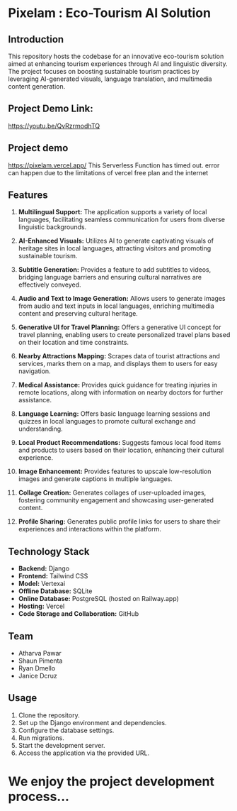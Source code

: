 # Pixelam : Eco-Tourism AI Solution

## Introduction
This repository hosts the codebase for an innovative eco-tourism solution aimed at enhancing tourism experiences through AI and linguistic diversity. The project focuses on boosting sustainable tourism practices by leveraging AI-generated visuals, language translation, and multimedia content generation.

## Project Demo Link:
https://youtu.be/QvRzrmodhTQ

## Project demo
https://pixelam.vercel.app/
This Serverless Function has timed out. error can happen due to the limitations of vercel free plan and the internet

## Features
1. **Multilingual Support:** The application supports a variety of local languages, facilitating seamless communication for users from diverse linguistic backgrounds.

2. **AI-Enhanced Visuals:** Utilizes AI to generate captivating visuals of heritage sites in local languages, attracting visitors and promoting sustainable tourism.

3. **Subtitle Generation:** Provides a feature to add subtitles to videos, bridging language barriers and ensuring cultural narratives are effectively conveyed.

4. **Audio and Text to Image Generation:** Allows users to generate images from audio and text inputs in local languages, enriching multimedia content and preserving cultural heritage.

5. **Generative UI for Travel Planning:** Offers a generative UI concept for travel planning, enabling users to create personalized travel plans based on their location and time constraints.

6. **Nearby Attractions Mapping:** Scrapes data of tourist attractions and services, marks them on a map, and displays them to users for easy navigation.

7. **Medical Assistance:** Provides quick guidance for treating injuries in remote locations, along with information on nearby doctors for further assistance.

8. **Language Learning:** Offers basic language learning sessions and quizzes in local languages to promote cultural exchange and understanding.

9. **Local Product Recommendations:** Suggests famous local food items and products to users based on their location, enhancing their cultural experience.

10. **Image Enhancement:** Provides features to upscale low-resolution images and generate captions in multiple languages.

11. **Collage Creation:** Generates collages of user-uploaded images, fostering community engagement and showcasing user-generated content.

12. **Profile Sharing:** Generates public profile links for users to share their experiences and interactions within the platform.

## Technology Stack
- **Backend:** Django
- **Frontend:** Tailwind CSS
- **Model:** Vertexai
- **Offline Database:** SQLite
- **Online Database:** PostgreSQL (hosted on Railway.app)
- **Hosting:** Vercel
- **Code Storage and Collaboration:** GitHub

## Team
- Atharva Pawar
- Shaun Pimenta
- Ryan Dmello
- Janice Dcruz

## Usage
1. Clone the repository.
2. Set up the Django environment and dependencies.
3. Configure the database settings.
4. Run migrations.
5. Start the development server.
6. Access the application via the provided URL.

# We enjoy the project development process...
